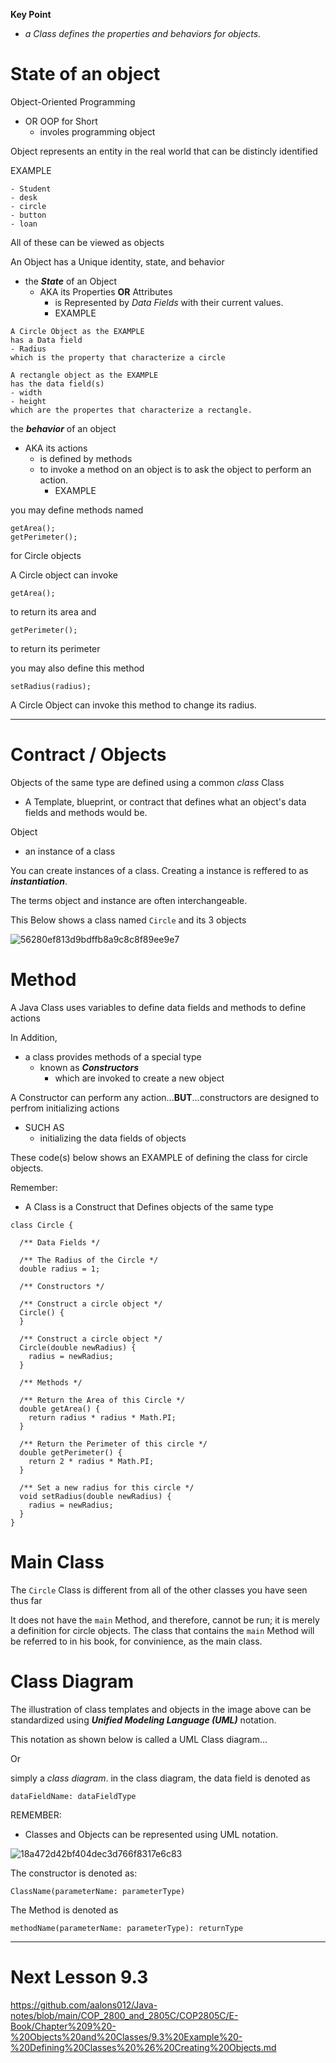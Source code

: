 **Key Point**
- _a Class defines the properties and behaviors for objects._

# State of an object
Object-Oriented Programming 
- OR OOP for Short
  - involes programming object
 
Object represents an entity in the real world that can be distincly identified

EXAMPLE
```
- Student
- desk
- circle
- button
- loan
```
All of these can be viewed as objects

An Object has a Unique identity, state, and behavior
- the **_State_** of an Object
  - AKA its Properties **OR** Attributes
    -  is Represented by _Data Fields_ with their current values.
    -  EXAMPLE
```
A Circle Object as the EXAMPLE
has a Data field
- Radius
which is the property that characterize a circle
```
```
A rectangle object as the EXAMPLE
has the data field(s)
- width
- height
which are the propertes that characterize a rectangle.
```
the **_behavior_** of an object
- AKA its actions
  - is defined by methods
  - to invoke a method on an object is to ask the object to perform an action.
    - EXAMPLE

you may define methods named
```
getArea();
getPerimeter();
```
for Circle objects

A Circle object can invoke
```
getArea();
```
to return its area and
```
getPerimeter();
```
to return its perimeter

you may also define this method
```
setRadius(radius);
```
A Circle Object can invoke this method to change its radius.

----------------------------------------------------
# Contract / Objects
Objects of the same type are defined using a common _class_
Class
- A Template, blueprint, or contract that defines what an object's data fields and methods would be.

Object
- an instance of a class

You can create instances of a class. Creating a instance is reffered to as **_instantiation_**.

The terms object and instance are often interchangeable.

This Below shows a class named ```Circle``` and its 3 objects

![56280ef813d9bdffb8a9c8c8f89ee9e7](https://github.com/user-attachments/assets/381e84db-43a5-4ff8-9de4-d4d383edc836)

# Method 
A Java Class uses variables to define data fields and methods to define actions

In Addition, 
- a class provides methods of a special type
  - known as **_Constructors_**
    - which are invoked to create a new object

A Constructor can perform any action...**BUT**...constructors are designed to perfrom initializing actions
- SUCH AS
  - initializing the data fields of objects

These code(s) below shows an EXAMPLE of defining the class for circle objects.

Remember:
- A Class is a Construct that Defines objects of the same type
```
class Circle {
```
```
  /** Data Fields */

  /** The Radius of the Circle */
  double radius = 1;
```
```
  /** Constructors */

  /** Construct a circle object */
  Circle() {              
  }

  /** Construct a circle object */
  Circle(double newRadius) {
    radius = newRadius;
  }
```
```
  /** Methods */

  /** Return the Area of this Circle */
  double getArea() {
    return radius * radius * Math.PI;
  }

  /** Return the Perimeter of this circle */
  double getPerimeter() {
    return 2 * radius * Math.PI;
  }

  /** Set a new radius for this circle */
  void setRadius(double newRadius) {
    radius = newRadius;
  }
}
```
# Main Class
The ```Circle``` Class is different from all of the other classes you have seen thus far

It does not have the ```main``` Method, and therefore, cannot be run; it is merely a definition for circle objects. The class that contains the ```main``` Method will be referred to in his book, for convinience, as the main class.

# Class Diagram
The illustration of class templates and objects in the image above can be standardized using **_Unified Modeling Language (UML)_** notation.

This notation as shown below is called a UML Class diagram...

Or

simply a _class diagram_. in the class diagram, the data field is denoted as
```
dataFieldName: dataFieldType
```
REMEMBER:
- Classes and Objects can be represented using UML notation.

![18a472d42bf404dec3d766f8317e6c83](https://github.com/user-attachments/assets/d940e22e-727f-478d-af2a-d3a579fb5525)

The constructor is denoted as:
```
ClassName(parameterName: parameterType)
```
The Method is denoted as
```
methodName(parameterName: parameterType): returnType
```
-----------------
# Next Lesson 9.3

https://github.com/aalons012/Java-notes/blob/main/COP_2800_and_2805C/COP2805C/E-Book/Chapter%209%20-%20Objects%20and%20Classes/9.3%20Example%20-%20Defining%20Classes%20%26%20Creating%20Objects.md
